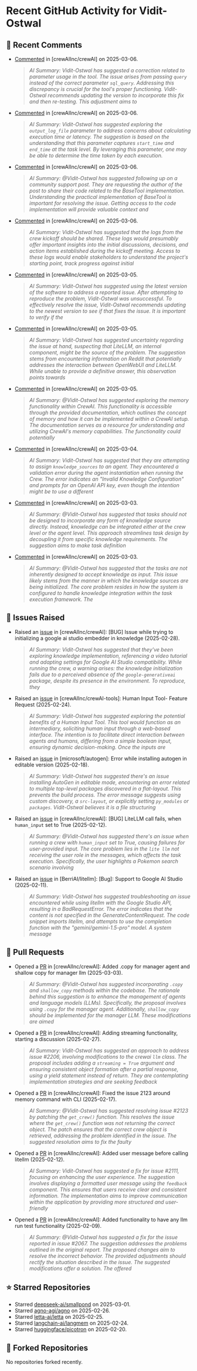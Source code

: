 # Recent GitHub Activity for Vidit-Ostwal

## 💬 Recent Comments
- [Commented](https://github.com/crewAIInc/crewAI/issues/1866#issuecomment-2704446036) in [crewAIInc/crewAI] on 2025-03-06.
  > *AI Summary: Vidit-Ostwal has suggested a correction related to parameter usage in the tool. The issue arises from passing `query` instead of the correct parameter `sql_query`. Addressing this discrepancy is crucial for the tool's proper functioning. Vidit-Ostwal recommends updating the version to incorporate this fix and then re-testing. This adjustment aims to*
- [Commented](https://github.com/crewAIInc/crewAI/issues/1875#issuecomment-2704429873) in [crewAIInc/crewAI] on 2025-03-06.
  > *AI Summary: Vidit-Ostwal has suggested exploring the `output_log_file` parameter to address concerns about calculating execution time or latency. The suggestion is based on the understanding that this parameter captures `start_time` and `end_time` at the task level. By leveraging this parameter, one may be able to determine the time taken by each execution.*
- [Commented](https://github.com/crewAIInc/crewAI/issues/2288#issuecomment-2704377369) in [crewAIInc/crewAI] on 2025-03-06.
  > *AI Summary: @Vidit-Ostwal has suggested following up on a community support post. They are requesting the author of the post to share their code related to the BaseTool implementation. Understanding the practical implementation of BaseTool is important for resolving the issue. Getting access to the code implementation will provide valuable context and*
- [Commented](https://github.com/crewAIInc/crewAI/issues/2294#issuecomment-2704225087) in [crewAIInc/crewAI] on 2025-03-06.
  > *AI Summary: Vidit-Ostwal has suggested that the logs from the crew kickoff should be shared. These logs would presumably offer important insights into the initial discussions, decisions, and action items established during the kickoff meeting. Access to these logs would enable stakeholders to understand the project's starting point, track progress against initial*
- [Commented](https://github.com/crewAIInc/crewAI/issues/1882#issuecomment-2701818692) in [crewAIInc/crewAI] on 2025-03-05.
  > *AI Summary: Vidit-Ostwal has suggested using the latest version of the software to address a reported issue. After attempting to reproduce the problem, Vidit-Ostwal was unsuccessful. To effectively resolve the issue, Vidit-Ostwal recommends updating to the newest version to see if that fixes the issue. It is important to verify if the*
- [Commented](https://github.com/crewAIInc/crewAI/issues/2282#issuecomment-2701402365) in [crewAIInc/crewAI] on 2025-03-05.
  > *AI Summary: Vidit-Ostwal has suggested uncertainty regarding the issue at hand, suspecting that LiteLLM, an internal component, might be the source of the problem. The suggestion stems from encountering information on Reddit that potentially addresses the interaction between OpenWebUI and LiteLLM. While unable to provide a definitive answer, this observation points towards*
- [Commented](https://github.com/crewAIInc/crewAI/issues/2284#issuecomment-2701361461) in [crewAIInc/crewAI] on 2025-03-05.
  > *AI Summary: @Vidit-Ostwal has suggested exploring the memory functionality within CrewAI. This functionality is accessible through the provided documentation, which outlines the concept of memory and how it can be implemented within a CrewAI setup. The documentation serves as a resource for understanding and utilizing CrewAI's memory capabilities. The functionality could potentially*
- [Commented](https://github.com/crewAIInc/crewAI/issues/2233#issuecomment-2696062734) in [crewAIInc/crewAI] on 2025-03-04.
  > *AI Summary: Vidit-Ostwal has suggested that they are attempting to assign `knowledge_sources` to an agent. They encountered a validation error during the agent instantiation when running the Crew. The error indicates an "Invalid Knowledge Configuration" and prompts for an OpenAI API key, even though the intention might be to use a different*
- [Commented](https://github.com/crewAIInc/crewAI/issues/2233#issuecomment-2695213518) in [crewAIInc/crewAI] on 2025-03-03.
  > *AI Summary: @Vidit-Ostwal has suggested that tasks should not be designed to incorporate any form of knowledge source directly. Instead, knowledge can be integrated either at the crew level or the agent level. This approach streamlines task design by decoupling it from specific knowledge requirements. The suggestion aims to make task definition*
- [Commented](https://github.com/crewAIInc/crewAI/issues/2234#issuecomment-2695204872) in [crewAIInc/crewAI] on 2025-03-03.
  > *AI Summary: @Vidit-Ostwal has suggested that the tasks are not inherently designed to accept knowledge as input. This issue likely stems from the manner in which the knowledge sources are being initialized. The core problem resides in how the system is configured to handle knowledge integration within the task execution framework. The*

## 🐛 Issues Raised
- Raised an [issue](https://github.com/crewAIInc/crewAI/issues/2255) in [crewAIInc/crewAI]: [BUG] Issue while trying to initializing a google ai studio embedder in knowledge (2025-02-28).
  > *AI Summary: Vidit-Ostwal has suggested that they've been exploring knowledge implementation, referencing a video tutorial and adapting settings for Google AI Studio compatibility. While running the crew, a warning arises: the knowledge initialization fails due to a perceived absence of the `google-generativeai` package, despite its presence in the environment. To reproduce, they*
- Raised an [issue](https://github.com/crewAIInc/crewAI-tools/issues/223) in [crewAIInc/crewAI-tools]: Human Input Tool- Feature Request (2025-02-24).
  > *AI Summary: Vidit-Ostwal has suggested exploring the potential benefits of a Human Input Tool. This tool would function as an intermediary, soliciting human input through a web-based interface. The intention is to facilitate direct interaction between agents and humans, differing from a simple boolean input, ensuring dynamic decision-making. Once the inputs are*
- Raised an [issue](https://github.com/microsoft/autogen/issues/5591) in [microsoft/autogen]: Error while installing autogen in editable version (2025-02-18).
  > *AI Summary: Vidit-Ostwal has suggested there's an issue installing AutoGen in editable mode, encountering an error related to multiple top-level packages discovered in a flat-layout. This prevents the build process. The error message suggests using custom discovery, a `src-layout`, or explicitly setting `py_modules` or `packages`. Vidit-Ostwal believes it is a file structuring*
- Raised an [issue](https://github.com/crewAIInc/crewAI/issues/2111) in [crewAIInc/crewAI]: [BUG] LiteLLM call fails, when `human_input` set to True (2025-02-12).
  > *AI Summary: @Vidit-Ostwal has suggested there's an issue when running a crew with `human_input` set to True, causing failures for user-provided input. The core problem lies in the `lite llm` not receiving the user role in the messages, which affects the task execution. Specifically, the user highlights a Pokemon search scenario involving*
- Raised an [issue](https://github.com/BerriAI/litellm/issues/8467) in [BerriAI/litellm]: [Bug]: Support to Google AI Studio (2025-02-11).
  > *AI Summary: Vidit-Ostwal has suggested troubleshooting an issue encountered while using litellm with the Google Studio API, resulting in a BadRequestError. The error indicates that the content is not specified in the GenerateContentRequest. The code snippet imports litellm, and attempts to use the completion function with the "gemini/gemini-1.5-pro" model. A system message*

## 🚀 Pull Requests
- Opened a [PR](https://github.com/crewAIInc/crewAI/pull/2265) in [crewAIInc/crewAI]: Added .copy for manager agent and shallow copy for manager llm (2025-03-03).
  > *AI Summary: @Vidit-Ostwal has suggested incorporating `.copy` and `shallow_copy` methods within the codebase. The rationale behind this suggestion is to enhance the management of agents and language models (LLMs). Specifically, the proposal involves using `.copy` for the manager agent. Additionally, `shallow_copy` should be implemented for the manager LLM. These modifications are aimed*
- Opened a [PR](https://github.com/crewAIInc/crewAI/pull/2247) in [crewAIInc/crewAI]: Adding streaming functionality, starting a discussion (2025-02-27).
  > *AI Summary: Vidit-Ostwal has suggested an approach to address issue #2206, involving modifications to the crewai `llm` class. The proposal includes adding a `streaming = True` argument and ensuring consistent object formation after a partial response, using a yield statement instead of return. They are contemplating implementation strategies and are seeking feedback*
- Opened a [PR](https://github.com/crewAIInc/crewAI/pull/2155) in [crewAIInc/crewAI]: Fixed the issue 2123 around memory command with CLI (2025-02-17).
  > *AI Summary: @Vidit-Ostwal has suggested resolving issue #2123 by patching the `get_crew()` function. This resolves the issue where the `get_crew()` function was not returning the correct object. The patch ensures that the correct crew object is retrieved, addressing the problem identified in the issue. The suggested resolution aims to fix the faulty*
- Opened a [PR](https://github.com/crewAIInc/crewAI/pull/2112) in [crewAIInc/crewAI]: Added user message before calling litellm (2025-02-12).
  > *AI Summary: Vidit-Ostwal has suggested a fix for issue #2111, focusing on enhancing the user experience. The suggestion involves displaying a formatted user message using the `feedback` component. This ensures that users receive clear and consistent information. The implementation aims to improve communication within the application by providing more structured and user-friendly*
- Opened a [PR](https://github.com/crewAIInc/crewAI/pull/2071) in [crewAIInc/crewAI]: Added functionality to have any llm run test functionality (2025-02-09).
  > *AI Summary: @Vidit-Ostwal has suggested a fix for the issue reported in issue #2067. The suggestion addresses the problems outlined in the original report. The proposed changes aim to resolve the incorrect behavior. The provided adjustments should rectify the situation described in the issue. The suggested modifications offer a solution. The offered*

## ⭐ Starred Repositories
- Starred [deepseek-ai/smallpond](https://github.com/deepseek-ai/smallpond) on 2025-03-01.
- Starred [agno-agi/agno](https://github.com/agno-agi/agno) on 2025-02-26.
- Starred [letta-ai/letta](https://github.com/letta-ai/letta) on 2025-02-25.
- Starred [langchain-ai/langmem](https://github.com/langchain-ai/langmem) on 2025-02-24.
- Starred [huggingface/picotron](https://github.com/huggingface/picotron) on 2025-02-20.

## 🍴 Forked Repositories
No repositories forked recently.
